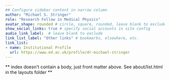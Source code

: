 ```yaml
---
## Configure sidebar content in narrow column
author: "Michael S. Stringer"
role: "Research Fellow in Medical Physics"
avatar_shape: rounded # circle, square, rounded, leave blank to exclude
show_social_links: true # specify social accounts in site config
audio_link_label:  # leave blank to exclude
link_list_label: "Other links" # bookmarks, elsewhere, etc.
link_list:
- name: Institutional Profile
  url: https://www.ed.ac.uk/profile/dr-michael-stringer
---
```


** index doesn't contain a body, just front matter above.
See about/list.html in the layouts folder **